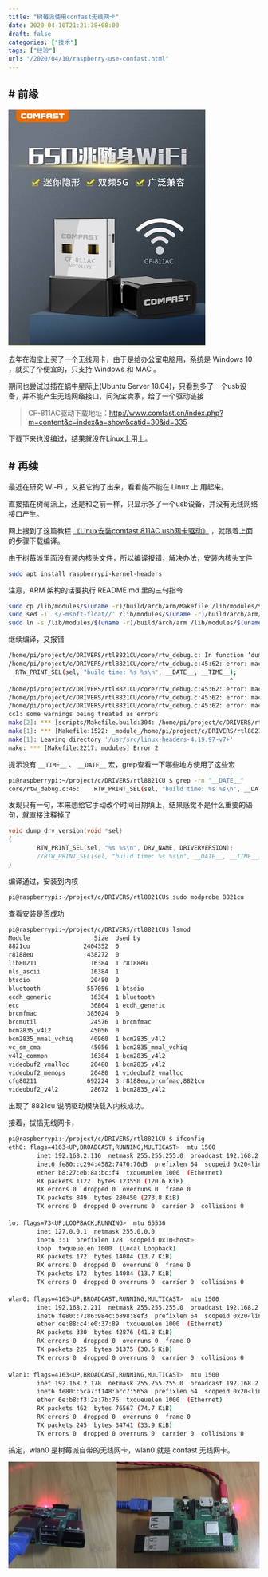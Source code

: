 ```yaml
---
title: "树莓派使用confast无线网卡"
date: 2020-04-10T21:21:38+08:00
draft: false
categories: ["技术"]
tags: ["经验"]
url: "/2020/04/10/raspberry-use-confast.html"
---
```

## # 前缘

![comfast无线网卡](/images/comfast无线网卡.jpg)

去年在淘宝上买了一个无线网卡，由于是给办公室电脑用，系统是 Windows 10 ，就买了个便宜的，只支持 Windows 和 MAC 。

期间也尝试过插在蜗牛星际上(Ubuntu Server 18.04)，只看到多了一个usb设备，并不能产生无线网络接口，问淘宝卖家，给了一个驱动链接

> CF-811AC驱动下载地址：http://www.comfast.cn/index.php?m=content&c=index&a=show&catid=30&id=335

下载下来也没编过，结果就没在Linux上用上。

## # 再续

最近在研究 Wi-Fi ，又把它掏了出来，看看能不能在 Linux 上 用起来。

直接插在树莓派上，还是和之前一样，只显示多了一个usb设备，并没有无线网络接口产生。



网上搜到了这篇教程 [《Linux安装comfast 811AC usb网卡驱动》](https://blog.csdn.net/mzjmzjmzjmzj/article/details/104725817/) ，就跟着上面的步骤下载编译。

由于树莓派里面没有装内核头文件，所以编译报错，解决办法，安装内核头文件

```bash
sudo apt install raspberrypi-kernel-headers
```

注意，ARM 架构的话要执行 README.md 里的三句指令

```bash
sudo cp /lib/modules/$(uname -r)/build/arch/arm/Makefile /lib/modules/$(uname -r)/build/arch/arm/Makefile.$(date +%Y%m%d%H%M)
sudo sed -i 's/-msoft-float//' /lib/modules/$(uname -r)/build/arch/arm/Makefile
sudo ln -s /lib/modules/$(uname -r)/build/arch/arm /lib/modules/$(uname -r)/build/arch/armv7l
```

继续编译，又报错

```bash
/home/pi/project/c/DRIVERS/rtl8821CU/core/rtw_debug.c: In function ‘dump_drv_version’:
/home/pi/project/c/DRIVERS/rtl8821CU/core/rtw_debug.c:45:62: error: macro "__DATE__" might prevent reproducible builds [-Werror=date-time]
  RTW_PRINT_SEL(sel, "build time: %s %s\n", __DATE__, __TIME__);
                                                              ^
/home/pi/project/c/DRIVERS/rtl8821CU/core/rtw_debug.c:45:62: error: macro "__TIME__" might prevent reproducible builds [-Werror=date-time]
/home/pi/project/c/DRIVERS/rtl8821CU/core/rtw_debug.c:45:62: error: macro "__DATE__" might prevent reproducible builds [-Werror=date-time]
/home/pi/project/c/DRIVERS/rtl8821CU/core/rtw_debug.c:45:62: error: macro "__TIME__" might prevent reproducible builds [-Werror=date-time]
cc1: some warnings being treated as errors
make[2]: *** [scripts/Makefile.build:304: /home/pi/project/c/DRIVERS/rtl8821CU/core/rtw_debug.o] Error 1
make[1]: *** [Makefile:1522: _module_/home/pi/project/c/DRIVERS/rtl8821CU] Error 2
make[1]: Leaving directory '/usr/src/linux-headers-4.19.97-v7+'
make: *** [Makefile:2217: modules] Error 2

```

提示没有 `__TIME__` 、 `__DATE__` 宏，grep查看一下哪些地方使用了这些宏

```bash
pi@raspberrypi:~/project/c/DRIVERS/rtl8821CU $ grep -rn "__DATE__"
core/rtw_debug.c:45:	RTW_PRINT_SEL(sel, "build time: %s %s\n", __DATE__, __TIME__);
```

发现只有一句，本来想给它手动改个时间日期填上，结果感觉不是什么重要的语句，就直接注释掉了

```c
void dump_drv_version(void *sel)
{
        RTW_PRINT_SEL(sel, "%s %s\n", DRV_NAME, DRIVERVERSION);
        //RTW_PRINT_SEL(sel, "build time: %s %s\n", __DATE__, __TIME__);
}
```

编译通过，安装到内核

```bash
pi@raspberrypi:~/project/c/DRIVERS/rtl8821CU$ sudo modprobe 8821cu
```

查看安装是否成功

```bash
pi@raspberrypi:~/project/c/DRIVERS/rtl8821CU$ lsmod
Module                  Size  Used by
8821cu               2404352  0
r8188eu               438272  0
lib80211               16384  1 r8188eu
nls_ascii              16384  1
btsdio                 20480  0
bluetooth             557056  1 btsdio
ecdh_generic           16384  1 bluetooth
ecc                    36864  1 ecdh_generic
brcmfmac              385024  0
brcmutil               24576  1 brcmfmac
bcm2835_v4l2           45056  0
bcm2835_mmal_vchiq     40960  1 bcm2835_v4l2
vc_sm_cma              45056  1 bcm2835_mmal_vchiq
v4l2_common            16384  1 bcm2835_v4l2
videobuf2_vmalloc      20480  1 bcm2835_v4l2
videobuf2_memops       20480  1 videobuf2_vmalloc
cfg80211              692224  3 r8188eu,brcmfmac,8821cu
videobuf2_v4l2         28672  1 bcm2835_v4l2

```

出现了 8821cu 说明驱动模块载入内核成功。

接着，拔插无线网卡，

```bash
pi@raspberrypi:~/project/c/DRIVERS/rtl8821CU $ ifconfig 
eth0: flags=4163<UP,BROADCAST,RUNNING,MULTICAST>  mtu 1500
        inet 192.168.2.116  netmask 255.255.255.0  broadcast 192.168.2.255
        inet6 fe80::c294:4582:7476:70d5  prefixlen 64  scopeid 0x20<link>
        ether b8:27:eb:8a:bc:f4  txqueuelen 1000  (Ethernet)
        RX packets 1122  bytes 123550 (120.6 KiB)
        RX errors 0  dropped 0  overruns 0  frame 0
        TX packets 849  bytes 280450 (273.8 KiB)
        TX errors 0  dropped 0 overruns 0  carrier 0  collisions 0

lo: flags=73<UP,LOOPBACK,RUNNING>  mtu 65536
        inet 127.0.0.1  netmask 255.0.0.0
        inet6 ::1  prefixlen 128  scopeid 0x10<host>
        loop  txqueuelen 1000  (Local Loopback)
        RX packets 172  bytes 14084 (13.7 KiB)
        RX errors 0  dropped 0  overruns 0  frame 0
        TX packets 172  bytes 14084 (13.7 KiB)
        TX errors 0  dropped 0 overruns 0  carrier 0  collisions 0

wlan0: flags=4163<UP,BROADCAST,RUNNING,MULTICAST>  mtu 1500
        inet 192.168.2.211  netmask 255.255.255.0  broadcast 192.168.2.255
        inet6 fe80::7186:984c:b898:8ef3  prefixlen 64  scopeid 0x20<link>
        ether de:88:c4:e0:37:89  txqueuelen 1000  (Ethernet)
        RX packets 330  bytes 42876 (41.8 KiB)
        RX errors 0  dropped 0  overruns 0  frame 0
        TX packets 225  bytes 31375 (30.6 KiB)
        TX errors 0  dropped 0 overruns 0  carrier 0  collisions 0

wlan1: flags=4163<UP,BROADCAST,RUNNING,MULTICAST>  mtu 1500
        inet 192.168.2.178  netmask 255.255.255.0  broadcast 192.168.2.255
        inet6 fe80::5ca7:f148:acc7:565a  prefixlen 64  scopeid 0x20<link>
        ether 6e:b8:f3:2a:7b:76  txqueuelen 1000  (Ethernet)
        RX packets 462  bytes 76567 (74.7 KiB)
        RX errors 0  dropped 0  overruns 0  frame 0
        TX packets 245  bytes 34741 (33.9 KiB)
        TX errors 0  dropped 0 overruns 0  carrier 0  collisions 0

```

搞定，wlan0 是树莓派自带的无线网卡，wlan0 就是 confast 无线网卡。

![树莓派-无线网卡](/images/树莓派-无线网卡.png)